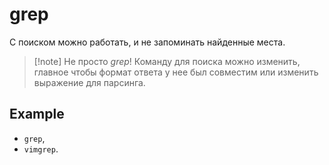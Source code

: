 # grep

С поиском можно работать, и не запоминать найденные места.

> [!note] Не просто *grep*!
> Команду для поиска можно изменить, главное чтобы формат ответа у нее был
> совместим или изменить выражение для парсинга.

## Example

- `grep`,
- `vimgrep`.
